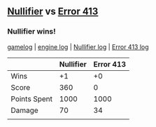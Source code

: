 ## [Nullifier](<../../Nullifier/README.md>) vs [Error 413](<../../Error 413/README.md>)
### Nullifier wins!

[gamelog](<gamelog.json>) | [engine log](<engine>) | [Nullifier log](<Nullifier>) | [Error 413 log](<Error 413>)

|              | Nullifier | Error 413 |
| ------------ | --------- | --------- |
| Wins         |        +1 |        +0 |
| Score        |       360 |         0 |
| Points Spent |      1000 |      1000 |
| Damage       |        70 |        34 |
|              |           |           |
